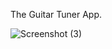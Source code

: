 The Guitar Tuner App.

![Screenshot (3)](https://user-images.githubusercontent.com/45075050/162735839-b86d4952-a20e-459e-99a7-bfae00cf05ff.png)
